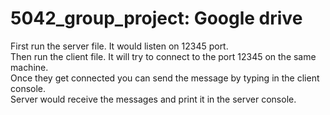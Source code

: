 # 5042_group_project: Google drive
First run the server file. It would listen on 12345 port.
<br>
Then run the client file. It will try to connect to the port 12345 on the same machine.
<br>
Once they get connected you can send the message by typing in the client console.
<br>
Server would receive the messages and print it in the server console.


